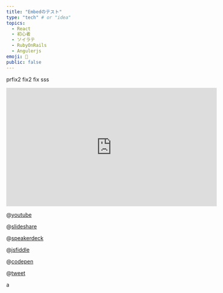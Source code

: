 ```yaml
---
title: "Embedのテスト"
type: "tech" # or "idea"
topics: 
  - React
  - 初心者
  - ソイラテ
  - RubyOnRails
  - Angulerjs
emoji: 🐲
public: false
---
```


prfix2
fix2
fix
sss

<iframe width="560" height="315" src="https://www.youtube.com/embed/ToLJE4YEQRI" frameborder="0" allow="accelerometer; autoplay; encrypted-media; gyroscope; picture-in-picture" allowfullscreen></iframe>


@[youtube](eqf0PlmlEXk)

@[slideshare](EP6Yf9I2idPXCb)

@[speakerdeck](f8653c8c6ffc4f54bb4683daa8c1a284)

@[jsfiddle](https://jsfiddle.net/9wkngdue/embedded)

@[codepen](https://codepen.io/noeldelgado/pen/BaogqYy?default-tab=result)


@[tweet](https://twitter.com/Megu_Negicco/status/1267475348993671168)


a